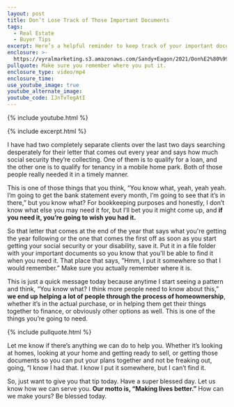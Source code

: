 ```yaml
---
layout: post
title: Don’t Lose Track of Those Important Documents
tags:
  - Real Estate
  - Buyer Tips
excerpt: Here’s a helpful reminder to keep track of your important documents.
enclosure: >-
  https://vyralmarketing.s3.amazonaws.com/Sandy+Eagon/2021/Don%E2%80%99t+Lose+Track+of+Those+Important+Documents.mp4
pullquote: Make sure you remember where you put it.
enclosure_type: video/mp4
enclosure_time:
use_youtube_image: true
youtube_alternate_image:
youtube_code: IJnTvTegAtI
---
```

{% include youtube.html %}

{% include excerpt.html %}

I have had two completely separate clients over the last two days searching desperately for their letter that comes out every year and says how much social security they’re collecting. One of them is to qualify for a loan, and the other one is to qualify for tenancy in a mobile home park. Both of those people really needed it in a timely manner.&nbsp;

This is one of those things that you think, “You know what, yeah, yeah yeah. I’m going to get the bank statement every month, I’m going to see that it’s in there,” but you know what? For bookkeeping purposes and honestly, I don’t know what else you may need it for, but I’ll bet you it might come up, and **if you need it, you’re going to wish you had it.**

So that letter that comes at the end of the year that says what you're getting the year following or the one that comes the first off as soon as you start getting your social security or your disability, save it. Put it in a file folder with your important documents so you know that you'll be able to find it when you need it. That place that says, ”Hmm, I put it somewhere so that I would remember.” Make sure you actually remember where it is.

This is just a quick message today because anytime I start seeing a pattern and think, “You know what? I think more people need to know about this,” **we end up helping a lot of people through the process of homeownership**, whether it’s in the actual purchase, or in helping them get their things together to finance, or obviously other options as well. This is one of the things you’re going to need.

{% include pullquote.html %}

Let me know if there’s anything we can do to help you. Whether it’s looking at homes, looking at your home and getting ready to sell, or getting those documents so you can put your plans together and not be freaking out, going, “I know I had that. I know I put it somewhere, but I can’t find it.

So, just want to give you that tip today. Have a super blessed day. Let us know how we can serve you. **Our motto is, “Making lives better.”** How can we make yours? Be blessed today.
